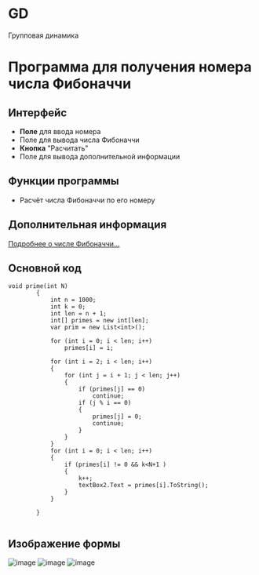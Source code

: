 # GD
Групповая динамика 
# Программа для получения номера числа Фибоначчи
## Интерфейс
+ **Поле** для ввода номера 
+ Поле для вывода числа Фибоначчи
+ **Кнопка** "Расчитать"
+ Поле для вывода дополнительной информации
## Функции программы
+ Расчёт числа Фибоначчи по его номеру
## Дополнительная информация
[Подробнее о числе Фибоначчи...](https://ru.wikipedia.org/wiki/Фибоначчи)
## Основной код
```
void prime(int N)
        {
            int n = 1000;
            int k = 0;
            int len = n + 1;
            int[] primes = new int[len];
            var prim = new List<int>();
            
            for (int i = 0; i < len; i++)
                primes[i] = i;

            for (int i = 2; i < len; i++)
            {
                for (int j = i + 1; j < len; j++)
                {
                    if (primes[j] == 0)
                        continue;
                    if (j % i == 0)
                    {
                        primes[j] = 0;
                        continue;
                    }
                }
            }
            for (int i = 0; i < len; i++)
            {
                if (primes[i] != 0 && k<N+1 )
                {
                    k++;
                    textBox2.Text = primes[i].ToString();
                }
            }

        }
        
```
## Изображение формы
![image](https://user-images.githubusercontent.com/106920559/172060749-3f3bdd89-47fb-4676-b60c-16d254c80408.png)
![image](https://user-images.githubusercontent.com/106920559/172060868-7fef5b28-bfc5-4321-9c0b-4eec4b02de99.png)
![image](https://user-images.githubusercontent.com/106920559/172060887-916c904b-830b-4753-8500-394d02b04f75.png)
